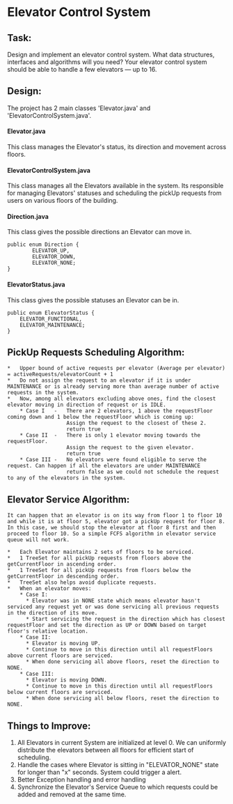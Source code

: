 Elevator Control System
=======================

Task:
-----
Design and implement an elevator control system. What data structures, interfaces and algorithms will you need? Your elevator control system should be able to handle a few elevators — up to 16.

Design:
-------
The project has 2 main classes 'Elevator.java' and 'ElevatorControlSystem.java'.

#### Elevator.java
This class manages the Elevator's status, its direction and movement across floors.
 
#### ElevatorControlSystem.java
This class manages all the Elevators available in the system. Its responsible for managing Elevators' statuses and scheduling the pickUp requests from users on various floors of the building.

#### Direction.java
This class gives the possible directions an Elevator can move in.
```
public enum Direction {
        ELEVATOR_UP,
        ELEVATOR_DOWN,
        ELEVATOR_NONE;
}
```

#### ElevatorStatus.java
This class gives the possible statuses an Elevator can be in.
```
public enum ElevatorStatus {
    ELEVATOR_FUNCTIONAL,
    ELEVATOR_MAINTENANCE;
}
```

PickUp Requests Scheduling Algorithm:
-------------------------------------
```
*   Upper bound of active requests per elevator (Average per elevator) = activeRequests/elevatorCount + 1
*   Do not assign the request to an elevator if it is under MAINTENANCE or is already serving more than average number of active requests in the system.
*   Now, among all elevators excluding above ones, find the closest elevator moving in direction of request or is IDLE.
    * Case I   -   There are 2 elevators, 1 above the requestFloor coming down and 1 below the requestFloor which is coming up:
                   Assign the request to the closest of these 2.
                   return true
    * Case II  -   There is only 1 elevator moving towards the requestFloor.
                   Assign the request to the given elevator.
                   return true
    * Case III -   No elevators were found eligible to serve the request. Can happen if all the elevators are under MAINTENANCE
                   return false as we could not schedule the request to any of the elevators in the system.
```

Elevator Service Algorithm:
---------------------------
```
It can happen that an elevator is on its way from floor 1 to floor 10 and while it is at floor 5, elevator got a pickUp request for floor 8.
In this case, we should stop the elevator at floor 8 first and then proceed to floor 10. So a simple FCFS algorithm in elevator service queue will not work.

*   Each Elevator maintains 2 sets of floors to be serviced.
*   1 TreeSet for all pickUp requests from floors above the getCurrentFloor in ascending order.
*   1 TreeSet for all pickUp requests from floors below the getCurrentFloor in descending order.
*   TreeSet also helps avoid duplicate requests.
*   When an elevator moves:
    * Case I: 
      * Elevator was in NONE state which means elevator hasn't serviced any request yet or was done servicing all previous requests in the direction of its move.
      * Start servicing the request in the direction which has closest requestFloor and set the direction as UP or DOWN based on target floor's relative location.
    * Case II:
      * Elevator is moving UP.
      * Continue to move in this direction until all requestFloors above current floors are serviced.
      * When done servicing all above floors, reset the direction to NONE.
    * Case III:
      * Elevator is moving DOWN.
      * Continue to move in this direction until all requestFloors below current floors are serviced.
      * When done servicing all below floors, reset the direction to NONE.
```                        

Things to Improve:
------------------
1. All Elevators in current System are initialized at level 0. We can uniformly distribute the elevators between all floors for efficient start of scheduling.
2. Handle the cases where Elevator is sitting in "ELEVATOR_NONE" state for longer than "x" seconds. System could trigger a alert.
3. Better Exception handling and error handling
4. Synchronize the Elevator's Service Queue to which requests could be added and removed at the same time.